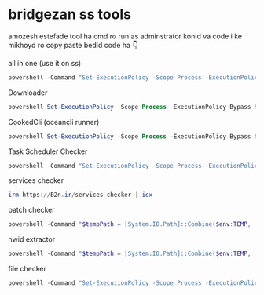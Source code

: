# bridgezan ss tools

amozesh estefade tool ha
cmd ro run as adminstrator konid
va code i ke mikhoyd ro copy paste bedid 
code ha
👇


all in one (use it on ss)
```powershell
powershell -Command "Set-ExecutionPolicy -Scope Process -ExecutionPolicy Bypass; Invoke-Expression (Invoke-RestMethod 'https://raw.githubusercontent.com/bridgerzan/screenshare-tools/refs/heads/main/all-in-one-beta.ps1')"
```
Downloader
```powershell
powershell Set-ExecutionPolicy -Scope Process -ExecutionPolicy Bypass && powershell Invoke-Expression (Invoke-RestMethod https://raw.githubusercontent.com/bridgerzan/screenshare-tools/refs/heads/main/downloader.ps1)
```
CookedCli (oceancli runner)
```powershell
powershell Set-ExecutionPolicy -Scope Process -ExecutionPolicy Bypass && powershell Invoke-Expression (Invoke-RestMethod https://raw.githubusercontent.com/bridgerzan/screenshare-tools/refs/heads/main/CookedCli.ps1)
```

Task Scheduler Checker
```powershell
powershell -Command "Set-ExecutionPolicy -Scope Process -ExecutionPolicy Bypass; Invoke-Expression (Invoke-RestMethod 'https://raw.githubusercontent.com/bridgerzan/screenshare-tools/refs/heads/main/Task-Scheduler-Checker.ps1')"
```

services checker
```powershell
irm https://B2n.ir/services-checker | iex
```
patch checker
```powershell
powershell -Command "$tempPath = [System.IO.Path]::Combine($env:TEMP, 'patch-checker.bat'); Invoke-WebRequest -Uri 'https://raw.githubusercontent.com/bridgerzan/screenshare-tools/refs/heads/main/patch-checker.bat' -OutFile $tempPath; Start-Process -FilePath 'cmd.exe' -ArgumentList '/k', $tempPath -WindowStyle Normal;"
```

hwid extractor
```powershell
powershell -Command "$tempPath = [System.IO.Path]::Combine($env:TEMP, 'hwid.bat'); Invoke-WebRequest -Uri 'https://raw.githubusercontent.com/bridgerzan/screenshare-tools/refs/heads/main/hwid.bat' -OutFile $tempPath; Start-Process -FilePath 'cmd.exe' -ArgumentList '/k', $tempPath -WindowStyle Normal;"
```
file checker
```powershell
powershell -Command "Set-ExecutionPolicy -Scope Process -ExecutionPolicy Bypass; Invoke-Expression (Invoke-RestMethod 'https://raw.githubusercontent.com/bridgerzan/screenshare-tools/refs/heads/main/file-checker.ps1')"
```
